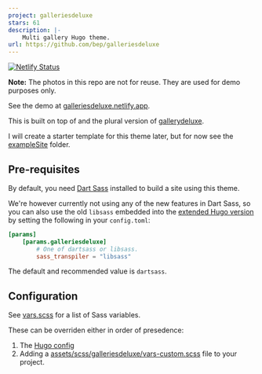 ```yaml
---
project: galleriesdeluxe
stars: 61
description: |-
    Multi gallery Hugo theme.
url: https://github.com/bep/galleriesdeluxe
---
```


[![Netlify Status](https://api.netlify.com/api/v1/badges/8c2503b5-5e63-445a-b6ef-113585350aa7/deploy-status)](https://app.netlify.com/sites/galleriesdeluxe/deploys)

**Note:** The photos in this repo are not for reuse. They are used for demo purposes only.

See the demo at [galleriesdeluxe.netlify.app](https://galleriesdeluxe.netlify.app/).

This is built on top of and the plural version of [gallerydeluxe](https://github.com/bep/gallerydeluxe).

I will create a starter template for this theme later, but for now see the [exampleSite](./exampleSite) folder.

## Pre-requisites

By default, you need [Dart Sass](https://gohugo.io/hugo-pipes/transpile-sass-to-css/#installation-overview) installed to build a site using this theme.

We're however currently not using any of the new features in Dart Sass, so you can also use the old `libsass` embedded into the [extended Hugo version](https://gohugo.io/troubleshooting/faq/#i-get--this-feature-is-not-available-in-your-current-hugo-version) by setting the following in your `config.toml`:

```toml
[params]
    [params.galleriesdeluxe]
        # One of dartsass or libsass.
        sass_transpiler = "libsass"
```

The default and recommended value is `dartsass`.

## Configuration

See [vars.scss](https://github.com/bep/galleriesdeluxe/blob/main/assets/scss/galleriesdeluxe/vars.scss) for a list of Sass variables.

These can be overriden either in order of presedence:

1. The [Hugo config](https://github.com/bep/galleriesdeluxe/blob/9e3c68776ba534601c33bb644a4ba348f519e002/exampleSite/hugo.toml#L18)
2. Adding a [assets/scss/galleriesdeluxe/vars-custom.scss](https://github.com/bep/galleriesdeluxe/blob/main/exampleSite/assets/scss/galleriesdeluxe/vars-custom.scss) file to your project.

